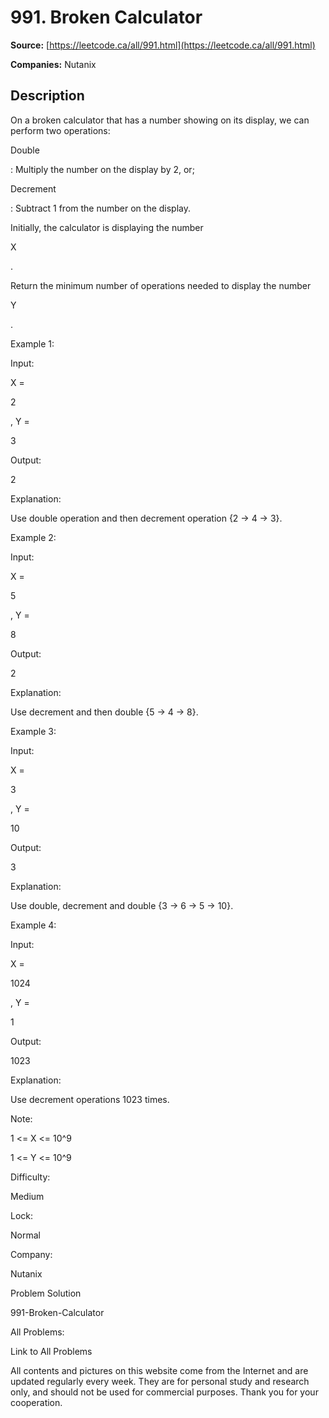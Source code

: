 # 991. Broken Calculator

**Source:** [https://leetcode.ca/all/991.html](https://leetcode.ca/all/991.html)

**Companies:** Nutanix

## Description

On a broken calculator that has a number showing on its display, we can perform two
        operations:

Double

: Multiply the number on the display by 2, or;

Decrement

: Subtract 1 from the number on the display.

Initially, the calculator is displaying the number

X

.

Return the minimum number of operations needed to display the number

Y

.

Example 1:

Input:

X =

2

, Y =

3

Output:

2

Explanation:

Use double operation and then decrement operation {2 -> 4 -> 3}.

Example 2:

Input:

X =

5

, Y =

8

Output:

2

Explanation:

Use decrement and then double {5 -> 4 -> 8}.

Example 3:

Input:

X =

3

, Y =

10

Output:

3

Explanation:

Use double, decrement and double {3 -> 6 -> 5 -> 10}.

Example 4:

Input:

X =

1024

, Y =

1

Output:

1023

Explanation:

Use decrement operations 1023 times.

Note:

1 <= X <= 10^9

1 <= Y <= 10^9

Difficulty:

Medium

Lock:

Normal

Company:

Nutanix

Problem Solution

991-Broken-Calculator

All Problems:

Link to All Problems

All contents and pictures on this website come from the Internet and are updated regularly every week. They are for personal study and research only, and should not be used for commercial purposes. Thank you for your cooperation.

